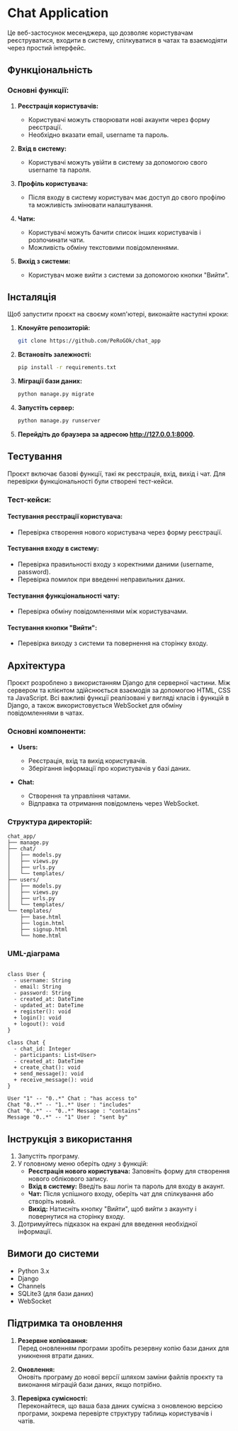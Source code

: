 # Chat Application

Це веб-застосунок месенджера, що дозволяє користувачам реєструватися, входити в систему, спілкуватися в чатах та взаємодіяти через простий інтерфейс.

## Функціональність

### Основні функції:
1. **Реєстрація користувачів:**
   - Користувачі можуть створювати нові акаунти через форму реєстрації.
   - Необхідно вказати email, username та пароль.

2. **Вхід в систему:**
   - Користувачі можуть увійти в систему за допомогою свого username та пароля.
   
3. **Профіль користувача:**
   - Після входу в систему користувач має доступ до свого профілю та можливість змінювати налаштування.

4. **Чати:**
   - Користувачі можуть бачити список інших користувачів і розпочинати чати.
   - Можливість обміну текстовими повідомленнями.

5. **Вихід з системи:**
   - Користувач може вийти з системи за допомогою кнопки "Вийти".

## Інсталяція

Щоб запустити проєкт на своєму комп'ютері, виконайте наступні кроки:

1. **Клонуйте репозиторій:**
   ```bash
   git clone https://github.com/PeRoGOk/chat_app
   
2. **Встановіть залежності:**
   ```bash
   pip install -r requirements.txt

3. **Міграції бази даних:**
   ```bash
   python manage.py migrate

4. **Запустіть сервер:**
   ```bash
   python manage.py runserver

5. **Перейдіть до браузера за адресою http://127.0.0.1:8000.**

## Тестування

Проєкт включає базові функції, такі як реєстрація, вхід, вихід і чат. Для перевірки функціональності були створені тест-кейси.

### Тест-кейси:

#### Тестування реєстрації користувача:
- Перевірка створення нового користувача через форму реєстрації.

#### Тестування входу в систему:
- Перевірка правильності входу з коректними даними (username, password).
- Перевірка помилок при введенні неправильних даних.

#### Тестування функціональності чату:
- Перевірка обміну повідомленнями між користувачами.

#### Тестування кнопки "Вийти":
- Перевірка виходу з системи та повернення на сторінку входу.

## Архітектура

Проєкт розроблено з використанням Django для серверної частини. Між сервером та клієнтом здійснюється взаємодія за допомогою HTML, CSS та JavaScript. Всі важливі функції реалізовані у вигляді класів і функцій в Django, а також використовується WebSocket для обміну повідомленнями в чатах.

### Основні компоненти:
- **Users:**
  - Реєстрація, вхід та вихід користувачів.
  - Зберігання інформації про користувачів у базі даних.

- **Chat:**
  - Створення та управління чатами.
  - Відправка та отримання повідомлень через WebSocket.

### Структура директорій:
```
chat_app/
├── manage.py
├── chat/
│   ├── models.py
│   ├── views.py
│   ├── urls.py
│   └── templates/
├── users/
│   ├── models.py
│   ├── views.py
│   ├── urls.py
│   └── templates/
└── templates/
    ├── base.html
    ├── login.html
    ├── signup.html
    └── home.html
```

### UML-діаграма

```mermaid

class User {
  - username: String
  - email: String
  - password: String
  - created_at: DateTime
  - updated_at: DateTime
  + register(): void
  + login(): void
  + logout(): void
}

class Chat {
  - chat_id: Integer
  - participants: List<User>
  - created_at: DateTime
  + create_chat(): void
  + send_message(): void
  + receive_message(): void
}

User "1" -- "0..*" Chat : "has access to"
Chat "0..*" -- "1..*" User : "includes"
Chat "0..*" -- "0..*" Message : "contains"
Message "0..*" -- "1" User : "sent by"

```
## Інструкція з використання  

1. Запустіть програму.
2. У головному меню оберіть одну з функцій:
   - **Реєстрація нового користувача:** Заповніть форму для створення нового облікового запису.
   - **Вхід в систему:** Введіть ваш логін та пароль для входу в акаунт.
   - **Чат:** Після успішного входу, оберіть чат для спілкування або створіть новий.
   - **Вихід:** Натисніть кнопку "Вийти", щоб вийти з акаунту і повернутися на сторінку входу.
3. Дотримуйтесь підказок на екрані для введення необхідної інформації.

## Вимоги до системи  
- Python 3.x  
- Django  
- Channels
- SQLite3 (для бази даних)  
- WebSocket  

## Підтримка та оновлення  

1. **Резервне копіювання:**  
   Перед оновленням програми зробіть резервну копію бази даних для уникнення втрати даних.

2. **Оновлення:**  
   Оновіть програму до нової версії шляхом заміни файлів проєкту та виконання міграцій бази даних, якщо потрібно.

3. **Перевірка сумісності:**  
   Переконайтеся, що ваша база даних сумісна з оновленою версією програми, зокрема перевірте структуру таблиць користувачів і чатів.
